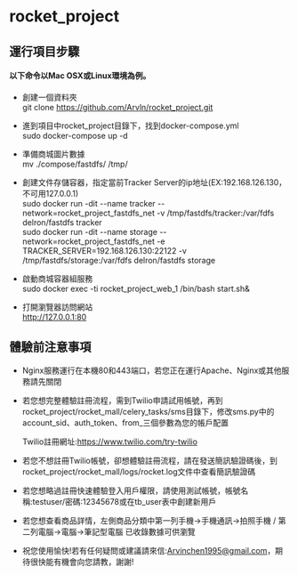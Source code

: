 # rocket_project
## 運行項目步驟

#### 以下命令以Mac OSX或Linux環境為例。
* 創建一個資料夾<br>
git clone https://github.com/Arvln/rocket_project.git

* 進到項目中rocket_project目錄下，找到docker-compose.yml<br>
sudo docker-compose up -d

* 準備商城圖片數據<br>
mv ./compose/fastdfs/ /tmp/

* 創建文件存儲容器，指定當前Tracker Server的ip地址(EX:192.168.126.130，不可用127.0.0.1)<br>
sudo docker run -dit --name tracker --network=rocket_project_fastdfs_net -v /tmp/fastdfs/tracker:/var/fdfs delron/fastdfs tracker<br>
sudo docker run -dit --name storage --network=rocket_project_fastdfs_net -e TRACKER_SERVER=192.168.126.130:22122 -v /tmp/fastdfs/storage:/var/fdfs delron/fastdfs storage

* 啟動商城容器組服務<br>
sudo docker exec -ti rocket_project_web_1 /bin/bash start.sh&<br>

* 打開瀏覽器訪問網站<br>
http://127.0.0.1:80

## 體驗前注意事項
* Nginx服務運行在本機80和443端口，若您正在運行Apache、Nginx或其他服務請先關閉

* 若您想完整體驗註冊流程，需到Twilio申請試用帳號，再到rocket_project/rocket_mall/celery_tasks/sms目錄下，修改sms.py中的account_sid、auth_token、from_三個參數為您的帳戶配置<br>

  Twilio註冊網址:https://www.twilio.com/try-twilio

* 若您不想註冊Twilio帳號，卻想體驗註冊流程，請在發送簡訊驗證碼後，到rocket_project/rocket_mall/logs/rocket.log文件中查看簡訊驗證碼

* 若您想略過註冊快速體驗登入用戶權限，請使用測試帳號，帳號名稱:testuser/密碼:12345678或在tb_user表中創建新用戶

* 若您想查看商品詳情，左側商品分類中第一列手機->手機通訊->拍照手機 / 第二列電腦->電腦->筆記型電腦 已收錄數據可供瀏覽

* 祝您使用愉快!若有任何疑問或建議請來信:Arvinchen1995@gmail.com，期待很快能有機會向您請教，謝謝!
